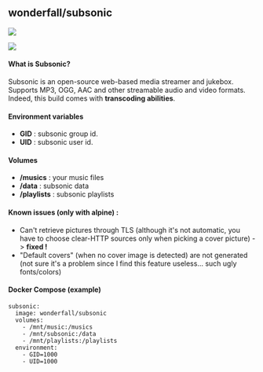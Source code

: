 ## wonderfall/subsonic
[![](https://badge.imagelayers.io/wonderfall/subsonic:latest.svg)](https://imagelayers.io/?images=wonderfall/subsonic:latest 'Get your own badge on imagelayers.io')

![](https://i.goopics.net/lr.png)

#### What is Subsonic?
Subsonic is an open-source web-based media streamer and jukebox. Supports MP3, OGG, AAC and other streamable audio and video formats. Indeed, this build comes with **transcoding abilities**.

#### Environment variables
- **GID** : subsonic group id.
- **UID** : subsonic user id.

#### Volumes
- **/musics** : your music files
- **/data** : subsonic data
- **/playlists** : subsonic playlists

#### Known issues (only with alpine) :
- Can't retrieve pictures through TLS (although it's not automatic, you have to choose clear-HTTP sources only when picking a cover picture) -> **fixed !**
- "Default covers" (when no cover image is detected) are not generated (not sure it's a problem since I find this feature useless... such ugly fonts/colors)

#### Docker Compose (example)
```
subsonic:
  image: wonderfall/subsonic
  volumes: 
    - /mnt/music:/musics
    - /mnt/subsonic:/data
    - /mnt/playlists:/playlists
  environment:
    - GID=1000
    - UID=1000
```
